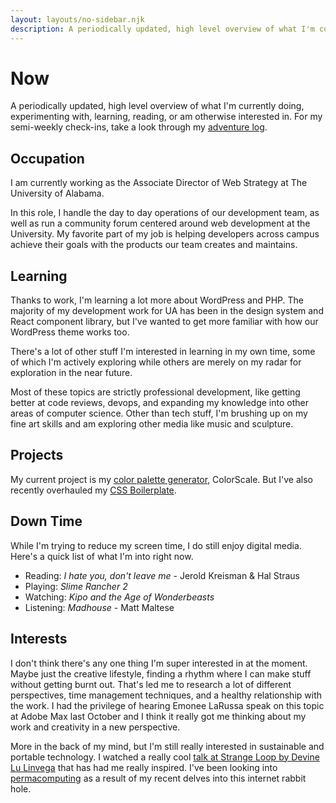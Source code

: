 ```yaml
---
layout: layouts/no-sidebar.njk
description: A periodically updated, high level overview of what I'm currently doing, experimenting with, learning, reading, or am otherwise interested in.
---
```


# Now

A periodically updated, high level overview of what I'm currently doing, experimenting with, learning, reading, or am otherwise interested in. For my semi-weekly check-ins, take a look through my [adventure log](/log).

## Occupation

I am currently working as the Associate Director of Web Strategy at The University of Alabama.

In this role, I handle the day to day operations of our development team, as well as run a community forum centered around web development at the University. My favorite part of my job is helping developers across campus achieve their goals with the products our team creates and maintains.

## Learning

Thanks to work, I'm learning a lot more about WordPress and PHP. The majority of my development work for UA has been in the design system and React component library, but I've wanted to get more familiar with how our WordPress theme works too.

There's a lot of other stuff I'm interested in learning in my own time, some of which I'm actively exploring while others are merely on my radar for exploration in the near future.

Most of these topics are strictly professional development, like getting better at code reviews, devops, and expanding my knowledge into other areas of computer science. Other than tech stuff, I'm brushing up on my fine art skills and am exploring other media like music and sculpture.

## Projects

My current project is my [color palette generator](https://colorscale.app), ColorScale. But I've also recently overhauled my [CSS Boilerplate](https://github.com/MattMcAdams/CSS-Boilerplate).

## Down Time

While I'm trying to reduce my screen time, I do still enjoy digital media. Here's a quick list of what I'm into right now.

- Reading: *I hate you, don't leave me* - Jerold Kreisman & Hal Straus
- Playing: *Slime Rancher 2*
- Watching: *Kipo and the Age of Wonderbeasts*
- Listening: *Madhouse* - Matt Maltese

## Interests

I don't think there's any one thing I'm super interested in at the moment. Maybe just the creative lifestyle, finding a rhythm where I can make stuff without getting burnt out. That's led me to research a lot of different perspectives, time management techniques, and a healthy relationship with the work. I had the privilege of hearing Emonee LaRussa speak on this topic at Adobe Max last October and I think it really got me thinking about my work and creativity in a new perspective.

More in the back of my mind, but I'm still really interested in sustainable and portable technology. I watched a really cool [talk at Strange Loop by Devine Lu Linvega](https://www.youtube.com/watch?v=T3u7bGgVspM) that has had me really inspired. I've been looking into [permacomputing](https://wiki.xxiivv.com/site/permacomputing.html) as a result of my recent delves into this internet rabbit hole.
